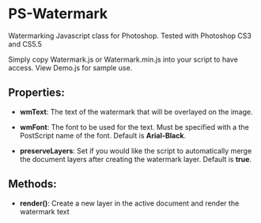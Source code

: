 PS-Watermark
============

Watermarking Javascript class for Photoshop. Tested with Photoshop CS3 and CS5.5

Simply copy Watermark.js or Watermark.min.js into your script to have access. View Demo.js for sample use.

## Properties:

* **wmText**: The text of the watermark that will be overlayed on the image.

* **wmFont**: The font to be used for the text. Must be specified with a the PostScript name of the font. Default is **Arial-Black**.

* **preserveLayers**: Set if you would like the script to automatically merge the document layers after creating the watermark layer. Default is **true**.

## Methods:

* **render()**: Create a new layer in the active document and render the watermark text